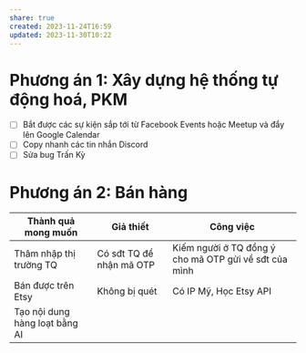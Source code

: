 ```yaml
---
share: true
created: 2023-11-24T16:59
updated: 2023-11-30T10:22
---
```

# Phương án 1: Xây dựng hệ thống tự động hoá, PKM
- [ ] Bắt được các sự kiện sắp tới từ Facebook Events hoặc Meetup và đẩy lên Google Calendar
- [ ] Copy nhanh các tin nhắn Discord
- [ ] Sửa bug Trấn Kỳ

# Phương án 2: Bán hàng
| Thành quả mong muốn            | Giả thiết                | Công việc                                             |
| ------------------------------ | ------------------------ | ----------------------------------------------------- |
| Thâm nhập thị trường TQ        | Có sđt TQ để nhận mã OTP | Kiếm người ở TQ đồng ý cho mã OTP gửi về sđt của mình |
| Bán được trên Etsy             | Không bị quét            | Có IP Mỹ, Học Etsy API                                |
| Tạo nội dung hàng loạt bằng AI |                          |                                                       |
